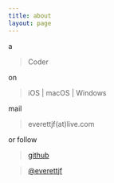 ```yaml
---
title: about
layout: page
---
```


a

> Coder

on

> iOS | macOS | Windows

mail 

> everettjf(at)live.com

or follow 


> [github](https://github.com/everettjf)

> [@everettjf](http://weibo.com/everettjf)

